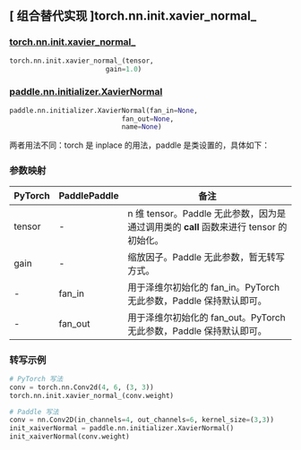 ## [ 组合替代实现 ]torch.nn.init.xavier_normal_

### [torch.nn.init.xavier_normal_](https://pytorch.org/docs/stable/nn.init.html?highlight=xavier_normal_#torch.nn.init.xavier_normal_)

```python
torch.nn.init.xavier_normal_(tensor,
                        gain=1.0)
```

### [paddle.nn.initializer.XavierNormal](https://www.paddlepaddle.org.cn/documentation/docs/zh/develop/api/paddle/nn/initializer/XavierNormal_cn.html)

```python
paddle.nn.initializer.XavierNormal(fan_in=None,
                            fan_out=None,
                            name=None)
```

两者用法不同：torch 是 inplace 的用法，paddle 是类设置的，具体如下：

### 参数映射
| PyTorch       | PaddlePaddle | 备注                                                   |
| ------------- | ------------ | ------------------------------------------------------ |
| tensor        | -          | n 维 tensor。Paddle 无此参数，因为是通过调用类的 __call__ 函数来进行 tensor 的初始化。    |
| gain        | -          |  缩放因子。Paddle 无此参数，暂无转写方式。    |
| -          |  fan_in          | 用于泽维尔初始化的 fan_in。PyTorch 无此参数，Paddle 保持默认即可。     |
| -          |  fan_out         | 用于泽维尔初始化的 fan_out。PyTorch 无此参数，Paddle 保持默认即可。        |

### 转写示例
```python
# PyTorch 写法
conv = torch.nn.Conv2d(4, 6, (3, 3))
torch.nn.init.xavier_normal_(conv.weight)

# Paddle 写法
conv = nn.Conv2D(in_channels=4, out_channels=6, kernel_size=(3,3))
init_xaiverNormal = paddle.nn.initializer.XavierNormal()
init_xaiverNormal(conv.weight)
```
